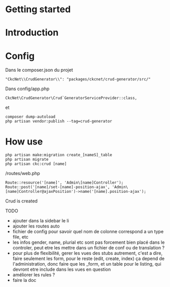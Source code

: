 # Getting started

# Introduction

# Config


Dans le composer.json du projet 
```
"CkcNet\\CrudGenerator\\": "packages/ckcnet/crud-generator/src/"
```

Dans config/app.php
```
CkcNet\CrudGenerator\Crud`GeneratorServiceProvider::class,
```

et 
```
composer dump-autoload
php artisan vendor:publish --tag=crud-generator
```

# How use
```
php artisan make:migration create_[nameS]_table
php artisan migrate
php artisan ckc:crud [name]
```

/routes/web.php

```
Route::resource('[name]', 'Admin\[name]Controller');
Route::post('[name]/set-[name]-position-ajax', 'Admin\[name]Controller@ajaxPosition')->name('[name].position-ajax');
```

Crud is created

TODO
- ajouter dans la sidebar le li
- ajouter les routes auto
- fichier de config pour savoir quel nom de colonne correspond a un type file, etc
- les infos gender, name, plurial etc sont pas forcement bien placé dans le controler, peut etre les mettre dans un fichier de conf ou de translation ?
- pour plus de flexibilité, gerer les vues des stubs autrement, c'est a dire, faire seulement les form, pour le reste (edit, create, index) ça depend de l'administration, donc faire que les _form, et un table pour le listing, qui devront etre include dans les vues en question
- améliorer les rules ?
- faire la doc 
 
